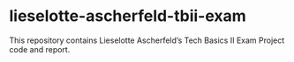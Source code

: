 # lieselotte-ascherfeld-tbii-exam

This repository contains Lieselotte Ascherfeld’s Tech Basics II Exam Project code and report.
